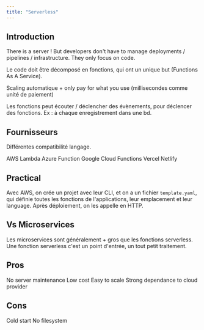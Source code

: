 ```yaml
---
title: "Serverless"
---
```


## Introduction

There is a server ! 
But developers don't have to manage deployments / pipelines / infrastructure. They only focus on code.

Le code doit être décomposé en fonctions, qui ont un unique but (Functions As A Service). 

Scaling automatique + only pay for what you use (millisecondes comme unité de paiement)

Les fonctions peut écouter / déclencher des évènements, pour déclencer des fonctions. Ex : à chaque enregistrement dans une bd. 

## Fournisseurs

Différentes compatibilité langage. 

AWS Lambda
Azure Function
Google Cloud Functions
Vercel 
Netlify
## Practical

Avec AWS, on crée un projet avec leur CLI, et on a un fichier `template.yaml`, qui définie toutes les fonctions de l'applications, leur emplacement et leur language. Après déploiement, on les appelle en HTTP.

## Vs Microservices

Les microservices sont généralement + gros que les fonctions serverless. 
Une fonction serverless c'est un point d'entrée, un tout petit traitement. 
## Pros

No server maintenance
Low cost
Easy to scale
Strong dependance to cloud provider

## Cons

Cold start
No filesystem
